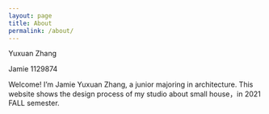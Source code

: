 ```yaml
---
layout: page
title: About
permalink: /about/
---
```


Yuxuan Zhang

Jamie 1129874

Welcome! I’m Jamie Yuxuan Zhang, a junior majoring in architecture. This website shows the design process of my studio about small house，in 2021 FALL semester.
